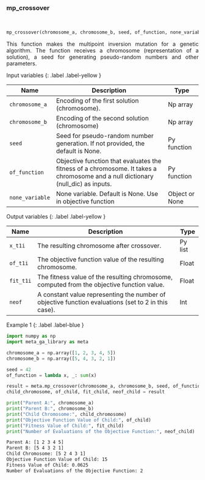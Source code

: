 <!--- ---
layout: default
title: mp_crossover
grand_parent: Framework
parent: Genetic Algorithm functions
has_children: false
has_toc: true
nav_order: 5
--- --->

<!--Don't delete ths script-->
<script src = "https://polyfill.io/v3/polyfill.min.js?features=es6"></script>
<script id = "MathJax-script" async src="https://cdn.jsdelivr.net/npm/mathjax@3/es5/tex-mml-chtml.js"></script>
<!--Don't delete ths script-->

<h3>mp_crossover</h3>
<br>

```python
mp_crossover(chromosome_a, chromosome_b, seed, of_function, none_variable)
```

<p align = "justify">This function makes the multipoint inversion mutation for a genetic algorithm. The function receives a chromosome (representation of a solution), a seed for generating pseudo-random numbers and other parameters.</p>

Input variables
{: .label .label-yellow }

<table style = "width:100%">
   <thead>
     <tr>
       <th>Name</th>
       <th>Description</th>
       <th>Type</th>
     </tr>
   </thead>
   <tr>
       <td><code>chromosome_a</code></td>
       <td> Encoding of the first solution (chromosome).</td>
       <td>Np array</td>
   </tr>
   <tr>
       <td><code>chromosome_b</code></td>
       <td>Encoding of the second solution (chromosome)</td>
       <td>Np array</td>
   </tr> 
   <tr>
       <td><code>seed</code></td>
       <td>Seed for pseudo-random number generation. If not provided, the default is None.</td>
       <td>Py function</td>
   </tr> 
   <tr>
       <td><code>of_function</code></td>
       <td>Objective function that evaluates the fitness of a chromosome. It takes a chromosome and a null dictionary (null_dic) as inputs.</td>
       <td>Py function</td>
   </tr>   
   <tr>
       <td><code>none_variable</code></td>
       <td>None variable. Default is None. Use in objective function</td>
       <td>Object or None</td>
   </tr>
</table>

Output variables
{: .label .label-yellow }

<table style = "width:100%">
   <thead>
     <tr>
       <th>Name</th>
       <th>Description</th>
       <th>Type</th>
     </tr>
   </thead>
   <tr>
       <td><code>x_t1i</code></td>
       <td>The resulting chromosome after crossover.</td>
       <td>Py list</td>
   </tr>
   <tr>
       <td><code>of_t1i</code></td>
       <td>The objective function value of the resulting chromosome.</td>
       <td>Float</td>
   </tr>
   <tr>
       <td><code>fit_t1i</code></td>
       <td>The fitness value of the resulting chromosome, computed from the objective function value.</td>
       <td>Float</td>
   </tr>
   <tr>
       <td><code>neof</code></td>
       <td>A constant value representing the number of objective function evaluations (set to 2 in this case).</td>
       <td>Int</td>
   </tr>
</table>

Example 1
{: .label .label-blue }

<p align = "justify">
 <i>

 </i>
</p>

```python
import numpy as np
import meta_ga_library as meta

chromosome_a = np.array([1, 2, 3, 4, 5])
chromosome_b = np.array([5, 4, 3, 2, 1])

seed = 42
of_function = lambda x, _: sum(x)

result = meta.mp_crossover(chromosome_a, chromosome_b, seed, of_function, {})
child_chromosome, of_child, fit_child, neof_child = result

print("Parent A:", chromosome_a)
print("Parent B:", chromosome_b)
print("Child Chromosome:", child_chromosome)
print("Objective Function Value of Child:", of_child)
print("Fitness Value of Child:", fit_child)
print("Number of Evaluations of the Objective Function:", neof_child)
```

```bash
Parent A: [1 2 3 4 5]
Parent B: [5 4 3 2 1]
Child Chromosome: [5 2 4 3 1]
Objective Function Value of Child: 15
Fitness Value of Child: 0.0625
Number of Evaluations of the Objective Function: 2
```
